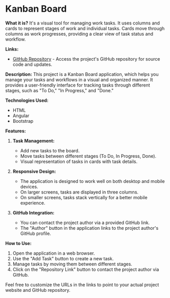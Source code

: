 # Kanban Board 

**What it is?**
It's a visual tool for managing work tasks. It uses columns and cards to represent stages of work and individual tasks. Cards move through columns as work progresses, providing a clear view of task status and workflow.

**Links:**
- [GitHub Repository](https://github.com/adarshdhital007/kanban-board-angular) - Access the project's GitHub repository for source code and updates.

**Description:**
This project is a Kanban Board application, which helps you manage your tasks and workflows in a visual and organized manner. It provides a user-friendly interface for tracking tasks through different stages, such as "To Do," "In Progress," and "Done."

**Technologies Used:**
- HTML
- Angular 
- Bootstrap 

**Features:**
1. **Task Management:**
   - Add new tasks to the board.
   - Move tasks between different stages (To Do, In Progress, Done).
   - Visual representation of tasks in cards with task details.

2. **Responsive Design:**
   - The application is designed to work well on both desktop and mobile devices.
   - On larger screens, tasks are displayed in three columns.
   - On smaller screens, tasks stack vertically for a better mobile experience.

3. **GitHub Integration:**
   - You can contact the project author via a provided GitHub link.
   - The "Author" button in the application links to the project author's GitHub profile.

**How to Use:**
1. Open the application in a web browser.
2. Use the "Add Task" button to create a new task.
3. Manage tasks by moving them between different stages.
4. Click on the "Repository Link" button to contact the project author via GitHub.

Feel free to customize the URLs in the links to point to your actual project website and GitHub repository.
